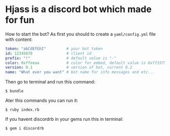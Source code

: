 # Hjass is a discord bot which made for fun

How to start the bot?
As first you should to create a `yaml/config.yml` file with content:

```yaml
token: "abCdEfGhI"         # your bot token
id: 12345678               # client id
prefix: "!"                # default value is "-"
color: 0xffeeaa            # color for embed, default value is 0xff3375
version: 0.1               # version of bot, current 0.2
name: "What ever you want" # bot name for info messages and etc...
```
Then go to terminal and run this command:
```console
$ bundle
```

Ater this commands you can run it:
```console
$ ruby index.rb
```

If you havent discordrb in your gems run this in terminal:
```console
$ gem i discordrb
```
